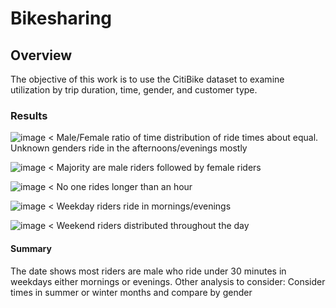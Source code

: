 # Bikesharing

## Overview
The objective of this work is to use the CitiBike dataset to examine utilization by trip duration, time, gender, and customer type.

### Results

![image](https://user-images.githubusercontent.com/111551902/219845507-c15d9291-5f89-4f26-adc9-c79877da4e24.png)
< Male/Female ratio of time distribution of ride times about equal. Unknown genders ride in the afternoons/evenings mostly

![image](https://user-images.githubusercontent.com/111551902/219845384-fa188399-5239-419b-a176-674508a71f00.png)
< Majority are male riders followed by female riders

![image](https://user-images.githubusercontent.com/111551902/219845324-185528ab-56e4-4c4f-a0d1-254e3e104c1e.png)
< No one rides longer than an hour

![image](https://user-images.githubusercontent.com/111551902/219845452-eacf8fbd-7ef9-41d6-abe0-49c643062fa4.png)
< Weekday riders ride in mornings/evenings

![image](https://user-images.githubusercontent.com/111551902/219845529-1417c828-d752-4a1a-94b1-96f6f156fadc.png)
< Weekend riders distributed throughout the day

#### Summary
The date shows  most riders are male who ride under 30 minutes in weekdays either mornings or evenings. 
Other analysis to consider: Consider times in summer or winter months and compare by gender
